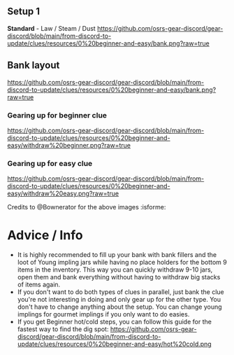 ## Setup 1
**Standard** - Law / Steam / Dust
https://github.com/osrs-gear-discord/gear-discord/blob/main/from-discord-to-update/clues/resources/0%20beginner-and-easy/bank.png?raw=true

## Bank layout
https://github.com/osrs-gear-discord/gear-discord/blob/main/from-discord-to-update/clues/resources/0%20beginner-and-easy/bank.png?raw=true

### Gearing up for beginner clue
https://github.com/osrs-gear-discord/gear-discord/blob/main/from-discord-to-update/clues/resources/0%20beginner-and-easy/withdraw%20beginner.png?raw=true

### Gearing up for easy clue
https://github.com/osrs-gear-discord/gear-discord/blob/main/from-discord-to-update/clues/resources/0%20beginner-and-easy/withdraw%20easy.png?raw=true


Credits to @Bownerator for the above images :isforme:

# Advice / Info
- It is highly recommended to fill up your bank with bank fillers and the loot of Young impling jars while having no place holders for the bottom 9 items in the inventory. This way you can quickly withdraw 9-10 jars, open them and bank everything without having to withdraw big stacks of items again.
- If you don't want to do both types of clues in parallel, just bank the clue you're not interesting in doing and only gear up for the other type. You don't have to change anything about the setup.
You can change young implings for gourmet implings if you only want to do easies.
- If you get Beginner hot/cold steps, you can follow this guide for the fastest way to find the dig spot:
https://github.com/osrs-gear-discord/gear-discord/blob/main/from-discord-to-update/clues/resources/0%20beginner-and-easy/hot%20cold.png
